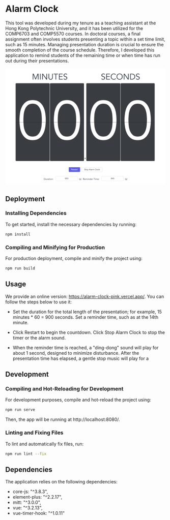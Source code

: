 # Alarm Clock

This tool was developed during my tenure as a teaching assistant at the Hong Kong Polytechnic University, and it has been utilized for the COMP6703 and COMP5570 courses. In doctoral courses, a final assignment often involves students presenting a topic within a set time limit, such as 15 minutes. Managing presentation duration is crucial to ensure the smooth completion of the course schedule. Therefore, I developed this application to remind students of the remaining time or when time has run out during their presentations.

<div align="center">
    <img src="assets/demo.png">
</div>

## Deployment

### Installing Dependencies

To get started, install the necessary dependencies by running:

```bash
npm install
```

### Compiling and Minifying for Production

For production deployment, compile and minify the project using:

```bash
npm run build
```

## Usage

We provide an online version: https://alarm-clock-pink.vercel.app/. You can follow the steps below to use it:

* Set the duration for the total length of the presentation; for example, 15 minutes * 60 = 900 seconds. Set a reminder time, such as at the 14th minute.

* Click Restart to begin the countdown. Click Stop Alarm Clock to stop the timer or the alarm sound.

* When the reminder time is reached, a "ding-dong" sound will play for about 1 second, designed to minimize disturbance. After the presentation time has elapsed, a gentle stop music will play for a 

## Development

### Compiling and Hot-Reloading for Development

For development purposes, compile and hot-reload the project using:

```bash
npm run serve
```

Then, the app will be running at http://localhost:8080/.

### Linting and Fixing Files

To lint and automatically fix files, run:

```bash
npm run lint --fix
```

## Dependencies

The application relies on the following dependencies:

- core-js: "^3.8.3",
- element-plus: "^2.2.17",
- mitt: "^3.0.0",
- vue: "^3.2.13",
- vue-timer-hook: "^1.0.11"
